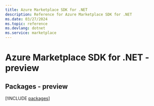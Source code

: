 ```yaml
---
title: Azure Marketplace SDK for .NET
description: Reference for Azure Marketplace SDK for .NET
ms.date: 03/27/2024
ms.topic: reference
ms.devlang: dotnet
ms.service: marketplace
---
```

# Azure Marketplace SDK for .NET - preview
## Packages - preview
[!INCLUDE [packages](marketplace-index.md)]